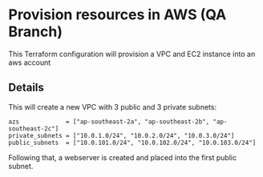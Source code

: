 # Provision resources in AWS (QA Branch)
This Terraform configuration will provision a VPC and EC2 instance into an aws account


## Details
This will create a new VPC with 3 public and 3 private subnets: 

```
azs             = ["ap-southeast-2a", "ap-southeast-2b", "ap-southeast-2c"]
private_subnets = ["10.0.1.0/24", "10.0.2.0/24", "10.0.3.0/24"]
public_subnets  = ["10.0.101.0/24", "10.0.102.0/24", "10.0.103.0/24"]
```

Following that, a webserver is created and placed into the first public subnet. 


